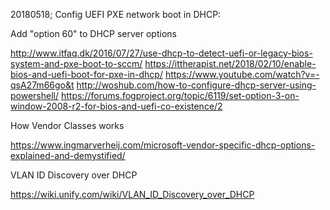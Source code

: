 20180518; Config UEFI PXE network boot in DHCP:

Add "option 60" to DHCP server options

http://www.itfaq.dk/2016/07/27/use-dhcp-to-detect-uefi-or-legacy-bios-system-and-pxe-boot-to-sccm/
https://ittherapist.net/2018/02/10/enable-bios-and-uefi-boot-for-pxe-in-dhcp/
https://www.youtube.com/watch?v=-qsA27m66go&t
http://woshub.com/how-to-configure-dhcp-server-using-powershell/
https://forums.fogproject.org/topic/6119/set-option-3-on-window-2008-r2-for-bios-and-uefi-co-existence/2

How Vendor Classes works

https://www.ingmarverheij.com/microsoft-vendor-specific-dhcp-options-explained-and-demystified/

VLAN ID Discovery over DHCP

https://wiki.unify.com/wiki/VLAN_ID_Discovery_over_DHCP
